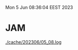 Mon  5 Jun 08:36:04 EEST 2023
# JAM
<a href='./cache/202306/05_08.log'>./cache/202306/05_08.log</a>
